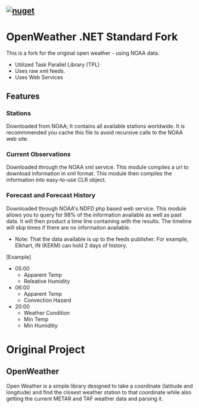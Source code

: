 ## [![nuget](https://img.shields.io/nuget/v/OpenWeather.Core.svg)](https://www.nuget.org/packages/OpenWeather.Core/)
   
# OpenWeather .NET Standard Fork
This is a fork for the original open weather - using NOAA data.
- Utilized Task Parallel Library (TPL) 
- Uses raw xml feeds.
- Uses Web Services

## Features ##
### Stations ###
Downloaded from NOAA; It contains all available stations worldwide. It is recommmended you cache this file to avoid recursive calls to the NOAA web site.

### Current Observations ###
Downloaded through the NOAA xml service. This module compiles a url to download information in xml format. This module then compiles the information into easy-to-use CLR object.

### Forecast and Forecast History ###
Downloaded through NOAA's NDFD php based web service. This module allows you to query for 98% of the information available as well as past data. It will then product a time line containing with the results. The timeline will skip times if there are no informaiton available.
- Note: That the data available is up to the feeds publisher. For example, Elkhart, IN (KEKM) can hold 2 days of history.

[Example]
- 05:00
   - Apparent Temp
   - Releative Humidity
- 06:00
   - Apparent Temp
   - Convection Hazard
- 20:00
   - Weather Condition
   - Min Temp
   - Min Humiditiy

# Original Project
## OpenWeather
Open Weather is a simple library designed to take a coordinate (latitude and longitude) and find the closest weather station to that coordinate while also getting the current METAR and TAF weather data and parsing it.
